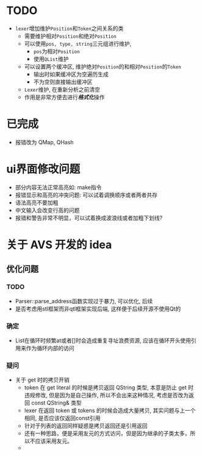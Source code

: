 # TODO
- `lexer`增加维护`Position`和`Token`之间关系的类
  - 需要维护相对`Position`和绝对`Position`
  - 可以使用`pos, type, string`三元组进行维护, 
    - `pos`为相对`Position`
    - 使用`QList`维护
  - 可以设置两个缓冲区, 维护绝对`Position`的和相对`Position`的`Token`
    - 输出时如果缓冲区为空遍历生成
    - 不为空则直接输出缓冲区
  - `Lexer`维护, 在重新分析之前清空
  - 作用是非常方便去进行***格式化***操作


# 已完成
- 报错改为 QMap, QHash


# ui界面修改问题
- 部分内容无法正常高亮如: make指令
- 报错显示和高亮的冲突问题: 可以试着调换顺序或者两者共存
- 语法高亮不要加粗
- 中文输入会改变行高的问题
- 报错和警告非常不明显，可以试着换成波浪线或者加粗下划线? 

# 关于 AVS 开发的 idea
## 优化问题
### TODO
  - Parser::parse_address函数实现过于暴力, 可以优化, 后续
  - 是否考虑用stl框架而非qtl框架实现后端, 这样便于后续开源不使用Qt的
### 确定
  - List在循环时频繁at或者[]时会造成重复寻址浪费资源, 应该在循环开头使用引用来作为循环内部的访问
### 疑问
  - 关于 get 时的拷贝开销
    - token 在 get literal 的时候是拷贝返回 QString 类型, 本意是防止 get 时违规修改, 但是因为是自己操作, 所以不会出来这种情况, 考虑是否改为返回 const QString& 类型
    - lexer 在返回 token 或 tokens 的时候会造成大量拷贝, 其实问题与上一个相同, 是否应该仅返回const引用
    - 针对于列表的返回同样疑惑是拷贝返回还是引用返回
    - 还有一种思路，便是采用友元的方式访问，但是因为继承的子类太多，所以不应该采用友元。
    - 
  
